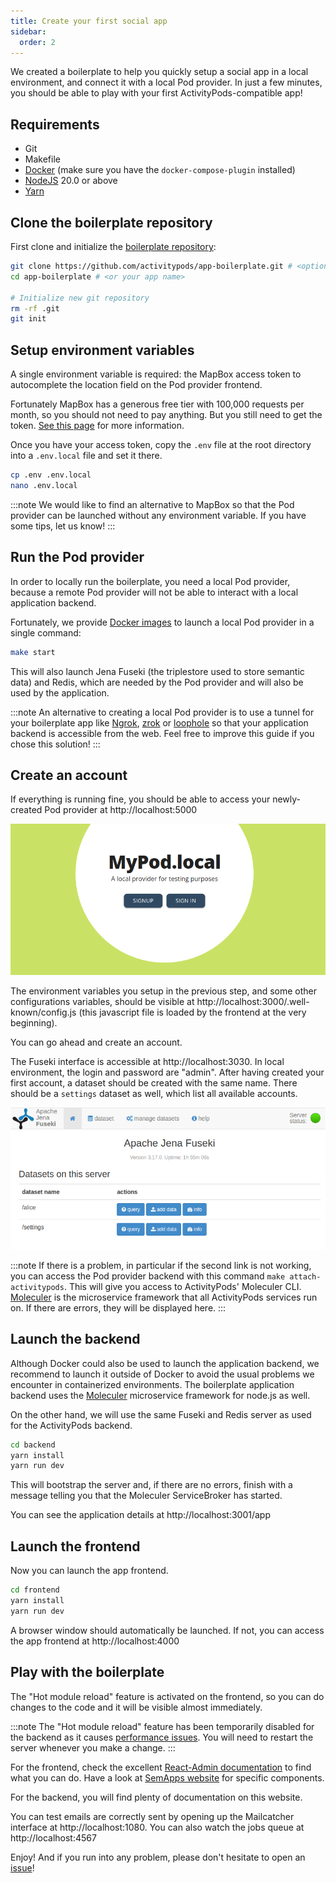 ```yaml
---
title: Create your first social app
sidebar:
  order: 2
---
```


We created a boilerplate to help you quickly setup a social app in a local environment, and connect it with a local Pod provider. In just a few minutes, you should be able to play with your first ActivityPods-compatible app!

## Requirements

- Git
- Makefile
- [Docker](https://docs.docker.com/engine/install/) (make sure you have the `docker-compose-plugin` installed)
- [NodeJS](https://nodejs.org) 20.0 or above
- [Yarn](https://yarnpkg.com/)

## Clone the boilerplate repository

First clone and initialize the [boilerplate repository](https://github.com/activitypods/app-boilerplate):

```bash
git clone https://github.com/activitypods/app-boilerplate.git # <optionally your app name>
cd app-boilerplate # <or your app name>

# Initialize new git repository
rm -rf .git
git init
```

## Setup environment variables

A single environment variable is required: the MapBox access token to autocomplete the location field on the Pod provider frontend.

Fortunately MapBox has a generous free tier with 100,000 requests per month, so you should not need to pay anything. But you still need to get the token. [See this page](https://docs.mapbox.com/help/getting-started/access-tokens/) for more information.

Once you have your access token, copy the `.env` file at the root directory into a `.env.local` file and set it there.

```bash
cp .env .env.local
nano .env.local
```

:::note
We would like to find an alternative to MapBox so that the Pod provider can be launched without any environment variable. If you have some tips, let us know!
:::

## Run the Pod provider

In order to locally run the boilerplate, you need a local Pod provider, because a remote Pod provider will not be able to interact with a local application backend.

Fortunately, we provide [Docker images](https://hub.docker.com/orgs/activitypods/repositories) to launch a local Pod provider in a single command:

```bash
make start
```

This will also launch Jena Fuseki (the triplestore used to store semantic data) and Redis, which are needed by the Pod provider and will also be used by the application.

:::note
An alternative to creating a local Pod provider is to use a tunnel for your boilerplate app like [Ngrok](https://ngrok.com/), [zrok](https://zrok.io/) or [loophole](https://loophole.cloud/docs/guides/expose) so that your application backend is accessible from the web. Feel free to improve this guide if you chose this solution!
:::

## Create an account

If everything is running fine, you should be able to access your newly-created Pod provider at http://localhost:5000

![](../../../assets/local-pod-provider.png)

The environment variables you setup in the previous step, and some other configurations variables, should be visible at http://localhost:3000/.well-known/config.js (this javascript file is loaded by the frontend at the very beginning).

You can go ahead and create an account.

The Fuseki interface is accessible at http://localhost:3030. In local environment, the login and password are "admin". After having created your first account, a dataset should be created with the same name. There should be a `settings` dataset as well, which list all available accounts.

![](../../../assets/local-fuseki-front.png)

:::note
If there is a problem, in particular if the second link is not working, you can access the Pod provider backend with this command `make attach-activitypods`. This will give you access to ActivityPods' Moleculer CLI. [Moleculer](https://moleculer.services/) is the microservice framework that all ActivityPods services run on. If there are errors, they will be displayed here.
:::

## Launch the backend

Although Docker could also be used to launch the application backend, we recommend to launch it outside of Docker to avoid the usual problems we encounter in containerized environments.
The boilerplate application backend uses the [Moleculer](https://moleculer.services/) microservice framework for node.js as well.

On the other hand, we will use the same Fuseki and Redis server as used for the ActivityPods backend.

```bash
cd backend
yarn install
yarn run dev
```

This will bootstrap the server and, if there are no errors, finish with a message telling you that the Moleculer ServiceBroker has started.

You can see the application details at http://localhost:3001/app

## Launch the frontend

Now you can launch the app frontend.

```bash
cd frontend
yarn install
yarn run dev
```

A browser window should automatically be launched. If not, you can access the app frontend at http://localhost:4000

## Play with the boilerplate

The "Hot module reload" feature is activated on the frontend, so you can do changes to the code and it will be visible almost immediately.

:::note
The "Hot module reload" feature has been temporarily disabled for the backend as it causes [performance issues](https://github.com/activitypods/activitypods/issues/215). You will need to restart the server whenever you make a change.
:::

For the frontend, check the excellent [React-Admin documentation](https://marmelab.com/react-admin/Readme.html) to find what you can do. Have a look at [SemApps website](https://semapps.org/docs/frontend) for specific components.

For the backend, you will find plenty of documentation on this website.

You can test emails are correctly sent by opening up the Mailcatcher interface at http://localhost:1080. You can also watch the jobs queue at http://localhost:4567

Enjoy! And if you run into any problem, please don't hesitate to open an [issue](https://github.com/activitypods/activitypods/issues)!

